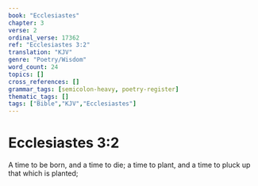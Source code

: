 ```yaml
---
book: "Ecclesiastes"
chapter: 3
verse: 2
ordinal_verse: 17362
ref: "Ecclesiastes 3:2"
translation: "KJV"
genre: "Poetry/Wisdom"
word_count: 24
topics: []
cross_references: []
grammar_tags: [semicolon-heavy, poetry-register]
thematic_tags: []
tags: ["Bible","KJV","Ecclesiastes"]
---
```


# Ecclesiastes 3:2

A time to be born, and a time to die; a time to plant, and a time to pluck up that which is planted;
